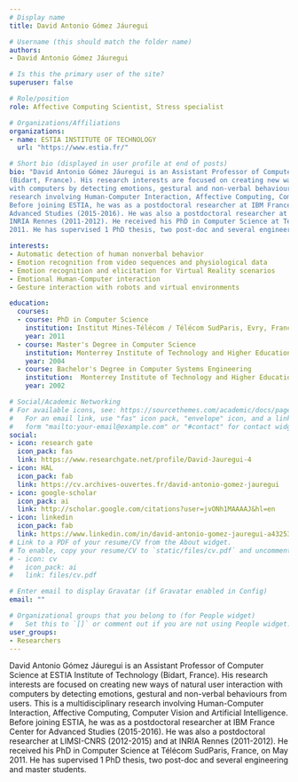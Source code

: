 ```yaml
---
# Display name
title: David Antonio Gómez Jáuregui

# Username (this should match the folder name)
authors:
- David Antonio Gómez Jáuregui

# Is this the primary user of the site?
superuser: false

# Role/position
role: Affective Computing Scientist, Stress specialist

# Organizations/Affiliations
organizations:
- name: ESTIA INSTITUTE OF TECHNOLOGY
  url: "https://www.estia.fr/"

# Short bio (displayed in user profile at end of posts)
bio: "David Antonio Gómez Jáuregui is an Assistant Professor of Computer Science at ESTIA Institute of Technology
(Bidart, France). His research interests are focused on creating new ways of natural user interaction
with computers by detecting emotions, gestural and non-verbal behaviours from users. This is a multidisciplinary
research involving Human-Computer Interaction, Affective Computing, Computer Vision and Artificial Intelligence.
Before joining ESTIA, he was as a postdoctoral researcher at IBM France Center for
Advanced Studies (2015-2016). He was also a postdoctoral researcher at LIMSI-CNRS (2012-2015) and at
INRIA Rennes (2011-2012). He received his PhD in Computer Science at Télécom SudParis, France, on May
2011. He has supervised 1 PhD thesis, two post-doc and several engineering and master students."

interests:
- Automatic detection of human nonverbal behavior
- Emotion recognition from video sequences and physiological data
- Emotion recognition and elicitation for Virtual Reality scenarios
- Emotional Human-Computer interaction
- Gesture interaction with robots and virtual environments

education:
  courses:
  - course: PhD in Computer Science
    institution: Institut Mines-Télécom / Télécom SudParis, Evry, France
    year: 2011
  - course: Master's Degree in Computer Science
    institution: Monterrey Institute of Technology and Higher Education (ITESM), Cuernavaca, Mexico
    year: 2004
  - course: Bachelor's Degree in Computer Systems Engineering
    institution:  Monterrey Institute of Technology and Higher Education (ITESM), Cuernavaca, Mexico
    year: 2002

# Social/Academic Networking
# For available icons, see: https://sourcethemes.com/academic/docs/page-builder/#icons
#   For an email link, use "fas" icon pack, "envelope" icon, and a link in the
#   form "mailto:your-email@example.com" or "#contact" for contact widget.
social:
- icon: research gate
  icon_pack: fas
  link: https://www.researchgate.net/profile/David-Jauregui-4
- icon: HAL
  icon_pack: fab
  link: https://cv.archives-ouvertes.fr/david-antonio-gomez-jauregui
- icon: google-scholar
  icon_pack: ai
  link: http://scholar.google.com/citations?user=jvONh1MAAAAJ&hl=en
- icon: linkedin
  icon_pack: fab
  link: https://www.linkedin.com/in/david-antonio-gomez-jauregui-a4325332/?originalSubdomain=fr
# Link to a PDF of your resume/CV from the About widget.
# To enable, copy your resume/CV to `static/files/cv.pdf` and uncomment the lines below.
# - icon: cv
#   icon_pack: ai
#   link: files/cv.pdf

# Enter email to display Gravatar (if Gravatar enabled in Config)
email: ""

# Organizational groups that you belong to (for People widget)
#   Set this to `[]` or comment out if you are not using People widget.
user_groups:
- Researchers
---
```

David Antonio Gómez Jáuregui is an Assistant Professor of Computer Science at ESTIA Institute of Technology
(Bidart, France). His research interests are focused on creating new ways of natural user interaction
with computers by detecting emotions, gestural and non-verbal behaviours from users. This is a multidisciplinary
research involving Human-Computer Interaction, Affective Computing, Computer Vision and Artificial Intelligence.
Before joining ESTIA, he was as a postdoctoral researcher at IBM France Center for
Advanced Studies (2015-2016). He was also a postdoctoral researcher at LIMSI-CNRS (2012-2015) and at
INRIA Rennes (2011-2012). He received his PhD in Computer Science at Télécom SudParis, France, on May 2011. He has supervised 1 PhD thesis, two post-doc and several engineering and master students.
